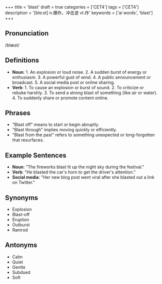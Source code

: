 +++
title = 'blast'
draft = true
categories = ['CET4']
tags = ['CET4']
description = '[blɑːst] n.爆炸，冲击波 vt.炸'
keywords = ['ai words', 'blast']
+++

## Pronunciation
/blæst/

## Definitions
- **Noun**: 1. An explosion or loud noise. 2. A sudden burst of energy or enthusiasm. 3. A powerful gust of wind. 4. A public announcement or broadcast. 5. A social media post or online sharing.
- **Verb**: 1. To cause an explosion or burst of sound. 2. To criticize or rebuke harshly. 3. To send a strong blast of something (like air or water). 4. To suddenly share or promote content online.

## Phrases
- "Blast off" means to start or begin abruptly.
- "Blast through" implies moving quickly or efficiently.
- "Blast from the past" refers to something unexpected or long-forgotten that resurfaces.

## Example Sentences
- **Noun**: "The fireworks blast lit up the night sky during the festival."
- **Verb**: "He blasted the car's horn to get the driver's attention."
- **Social media**: "Her new blog post went viral after she blasted out a link on Twitter."

## Synonyms
- Explosion
- Blast-off
- Eruption
- Outburst
- Ramrod

## Antonyms
- Calm
- Quiet
- Gentle
- Subdued
- Soft
